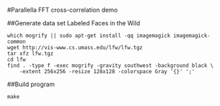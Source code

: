 #Parallella FFT cross-correlation demo

##Generate data set
Labeled Faces in the Wild

```
which mogrify || sudo apt-get install -qq imagemagick imagemagick-common
wget http://vis-www.cs.umass.edu/lfw/lfw.tgz
tar xfz lfw.tgz
cd lfw
find . -type f -exec mogrify -gravity southwest -background black \
	-extent 256x256 -resize 128x128 -colorspace Gray '{}' ';'
```

##Build program

```
make
```

